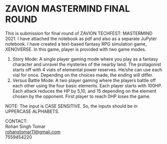 # ZAVION MASTERMIND FINAL ROUND

This is submission for final round of ZAVION TECHFEST: MASTERMIND 2021. I have attached the notebook as pdf and also as a separate JuPyter notebook. I have created a text-based fantasy RPG simulation game, XENOVERSE. In this game, player is provided with two game modes.  
1.	Story Mode: A single player gaming mode where you play as a fantasy character and unravel the mysteries of the nearby land. The protagonist starts off with 4 vials of elemental power reserves. He/she can use each vial for once. Depending on the choices made, the ending will differ.   
2.	Versus Battle Mode: A two player gaming where the players battle off each other using the four basic elements. Each player starts with 100HP. Each attack reduces the HP by 5,10, and 15 depending on the element chosen by the opponent. First player to reach 0HP loses the game.  
  
NOTE: The input is CASE SENSITIVE. So, the inputs should be in UPPERCASE ALPHABETS.  
  
CONTACT:  
Rohan Singh Tomar  
rohanstomar11@gmail.com  
7559454220
